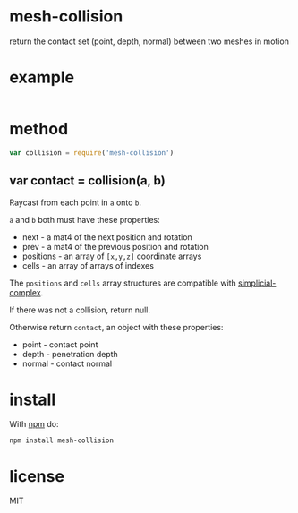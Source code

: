 # mesh-collision

return the contact set (point, depth, normal) between two meshes in motion

# example

``` js
```

# method

``` js
var collision = require('mesh-collision')
```

## var contact = collision(a, b)

Raycast from each point in `a` onto `b`.

`a` and `b` both must have these properties:

* next - a mat4 of the next position and rotation
* prev - a mat4 of the previous position and rotation
* positions - an array of `[x,y,z]` coordinate arrays
* cells - an array of arrays of indexes

The `positions` and `cells` array structures are compatible with
[simplicial-complex](https://npmjs.org/simplicial-complex).

If there was not a collision, return null.

Otherwise return `contact`, an object with these properties:

* point - contact point
* depth - penetration depth
* normal - contact normal

# install

With [npm](https://npmjs.org) do:

```
npm install mesh-collision
```

# license

MIT
